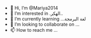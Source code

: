 - 👋 Hi, I’m @Mariya2014
- 👀 I’m interested in .الهكر..
- 🌱 I’m currently learning ...لغة البرمجة
- 💞️ I’m looking to collaborate on ...
- 📫 How to reach me ...

<!---
Mariya2014/Mariya2014 is a ✨ special ✨ repository because its `README.md` (this file) appears on your GitHub profile.
You can click the Preview link to take a look at your changes.
--->
